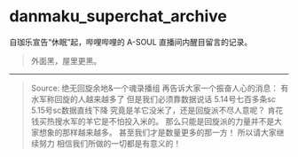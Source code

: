 # danmaku_superchat_archive
自珈乐宣告“休眠”起，哔哩哔哩的 A-SOUL 直播间内醒目留言的记录。
> 外面黑，屋里更黑。

---

> Source: 绝无回旋余地&一个魂录播组
> 再告诉大家一个振奋人心的消息：
> 有水军称回旋的人越来越多了 
> 但是我们必须靠数据说话
> 5.14号七百多条sc
> 5.15号sc数据直线下降
> 究竟是羊它没米了，还是回旋派不尽人意呢？
> 肯花钱买热搜水军的羊它是不怕投入米的。
> 那么只能是回旋派的力量并不是大家想象的那样越来越多。
> 甚至我们才是数量更多的那一方！
> 所以请大家继续努力
>相信我们所做的一切都是有意义的！
